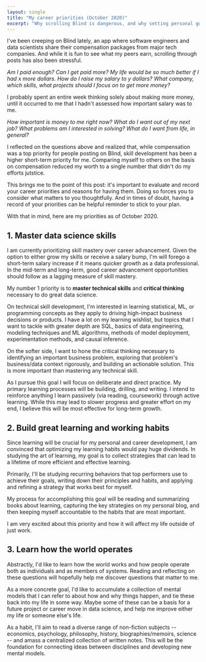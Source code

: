 ```yaml
---
layout: single
title: "My career priorities (October 2020)"
excerpt: "Why scrolling Blind is dangerous, and why setting personal goals is important"
---
```


I've been creeping on Blind lately, an app where software engineers and data scientists share their compensation packages from major tech companies. And while it is fun to see what my peers earn, scrolling through posts has also been stressful.

_Am I paid enough? Can I get paid more? My life would be so much better if I had x more dollars. How do I raise my salary to y dollars? What company, which skills, what projects should I focus on to get more money?_ 

I probably spent an entire week thinking solely about making more money, until it occurred to me that I hadn't assessed how important salary was to me. 

 _How important is money to me right now? What do I want out of my next job? What problems am I interested in solving? What do I want from life, in general?_

I reflected on the questions above and realized that, while compensation was a top priority for people posting on Blind, skill development has been a higher short-term priority for me. Comparing myself to others on the basis on compensation reduced my worth to a single number that didn't do my efforts jutstice. 

This brings me to the point of this post: it's important to evaluate and record your career priorities and reasons for having them. Doing so forces you to consider what matters to you thoughtfully. And in times of doubt, having a record of your priorities can be helpful reminder to stick to your plan.

With that in mind, here are my priorities as of October 2020.

## 1. Master data science skills

I am currently prioritizing skill mastery over career advancement. Given the option to either grow my skills or receive a salary bump, I'm will forego a short-term salary increase if it means quicker growth as a data professional. In the mid-term and long-term, good career advancement opportunities should follow as a lagging measure of skill mastery.  

My number 1 priority is to **master technical skills** and **critical thinking** necessary to do great data science. 

On technical skill development, I'm interested in learning statistical, ML, or programming concepts as they apply to driving high-impact business decisions or products. I have a lot on my learning wishlist, but topics that I want to tackle with greater depth are SQL, basics of data engineering, modeling techniques and ML algorithms, methods of model deployment, experimentation methods, and causal inference. 

On the softer side, I want to hone the critical thinking necessary to identifying an important business problem, exploring that problem's business/data context rigorously, and building an actionable solution. This is more important than mastering any technical skill.  

As I pursue this goal I will focus on deliberate and direct practice. My primary learning processes will be building, drilling, and writing. I intend to reinforce anything I learn passively (via reading, coursework) through active learning. While this may lead to slower progress and greater effort on my end, I believe this will be most effective for long-term growth.

## 2. Build great learning and working habits

Since learning will be crucial for my personal and career development, I am convinced that optimizing my learning habits would pay huge dividends. In studying the art of learning, my goal is to collect strategies that can lead to a lifetime of more efficient and effective learning. 

Primarily, I'll be studying recurring behaviors that top performers use to achieve their goals, writing down their principles and habits, and applying and refining a strategy that works best for myself. 

My process for accomplishing this goal will be reading and summarizing books about learning, capturing the key strategies on my personal blog, and then keeping myself accountable to the habits that are most important.

I am very excited about this priority and how it will affect my life outside of just work.

## 3. Learn how the world operates

Abstractly, I'd like to learn how the world works and how people operate both as individuals and as members of systems. Reading and reflecting on these questions will hopefully help me discover questions that matter to me.

As a more concrete goal, I'd like to accumulate a collection of mental models that I can refer to about how and why things happen, and tie these back into my life in some way. Maybe some of these can be a basis for a future project or career move in data science, and help me improve either my life or someone else's life. 

As a habit, I'll aim to read a diverse range of non-fiction subjects -- economics, psychology, philosophy, history, biographies/memoirs, science -- and amass a centralized collection of written notes. This will be the foundation for connecting ideas between disciplines and developing new mental models. 
